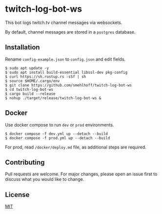 # twitch-log-bot-ws

This bot logs twitch.tv channel messages via websockets.

By default, channel messages are stored in a `postgres` database.

## Installation

Rename `config-example.json` to `config.json` and edit fields.

    $ sudo apt update -y
    $ sudo apt install build-essential libssl-dev pkg-config
    $ curl https://sh.rustup.rs -sSf | sh
    $ source $HOME/.cargo/env
    $ git clone https://github.com/smehlhoff/twitch-log-bot-ws
    $ cd twitch-log-bot-ws
    $ cargo build --release
    $ nohup ./target/release/twitch-log-bot-ws &

## Docker

Use docker compose to run `dev` or `prod` environments.

    $ docker compose -f dev.yml up --detach --build
    $ docker compose -f prod.yml up --detach --build

For prod, read `/docker/deploy.md` file, as additional steps are required.

## Contributing

Pull requests are welcome. For major changes, please open an issue first to discuss what you would like to change.

## License

[MIT](https://github.com/smehlhoff/twitch-log-bot-ws/blob/master/LICENSE)
